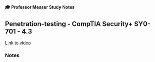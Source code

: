 #### 🎓 Professor Messer Study Notes

##  Penetration-testing - CompTIA Security+ SY0-701 - 4.3

[Link to video]()

### Notes


